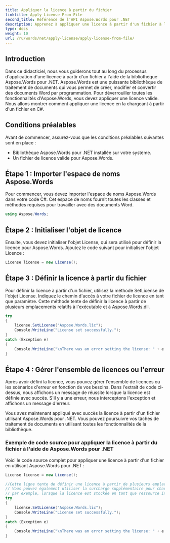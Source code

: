 ```yaml
---
title: Appliquer la licence à partir du fichier
linktitle: Apply License From File
second_title: Référence de l'API Aspose.Words pour .NET
description: Apprenez à appliquer une licence à partir d'un fichier à l'aide d'Aspose.Words pour .NET.
type: docs
weight: 10
url: /ru/words/net/apply-license/apply-license-from-file/
---
```


## Introduction
Dans ce didacticiel, nous vous guiderons tout au long du processus d'application d'une licence à partir d'un fichier à l'aide de la bibliothèque Aspose.Words pour .NET. Aspose.Words est une puissante bibliothèque de traitement de documents qui vous permet de créer, modifier et convertir des documents Word par programmation. Pour déverrouiller toutes les fonctionnalités d'Aspose.Words, vous devez appliquer une licence valide. Nous allons montrer comment appliquer une licence en la chargeant à partir d'un fichier en C#.

## Conditions préalables
Avant de commencer, assurez-vous que les conditions préalables suivantes sont en place :
- Bibliothèque Aspose.Words pour .NET installée sur votre système.
- Un fichier de licence valide pour Aspose.Words. 

## Étape 1 : Importer l'espace de noms Aspose.Words
Pour commencer, vous devez importer l'espace de noms Aspose.Words dans votre code C#. Cet espace de noms fournit toutes les classes et méthodes requises pour travailler avec des documents Word.

```csharp
using Aspose.Words;
```

## Étape 2 : Initialiser l'objet de licence
Ensuite, vous devez initialiser l'objet License, qui sera utilisé pour définir la licence pour Aspose.Words. Ajoutez le code suivant pour initialiser l'objet Licence :

```csharp
License license = new License();
```

## Étape 3 : Définir la licence à partir du fichier
Pour définir la licence à partir d'un fichier, utilisez la méthode SetLicense de l'objet License. Indiquez le chemin d'accès à votre fichier de licence en tant que paramètre. Cette méthode tente de définir la licence à partir de plusieurs emplacements relatifs à l'exécutable et à Aspose.Words.dll.

```csharp
try
{
    license.SetLicense("Aspose.Words.lic");
    Console.WriteLine("License set successfully.");
}
catch (Exception e)
{
    Console.WriteLine("\nThere was an error setting the license: " + e.Message);
}
```

## Étape 4 : Gérer l'ensemble de licences ou l'erreur
Après avoir défini la licence, vous pouvez gérer l'ensemble de licences ou les scénarios d'erreur en fonction de vos besoins. Dans l'extrait de code ci-dessus, nous affichons un message de réussite lorsque la licence est définie avec succès. S'il y a une erreur, nous interceptons l'exception et affichons un message d'erreur.

Vous avez maintenant appliqué avec succès la licence à partir d'un fichier utilisant Aspose.Words pour .NET. Vous pouvez poursuivre vos tâches de traitement de documents en utilisant toutes les fonctionnalités de la bibliothèque.

### Exemple de code source pour appliquer la licence à partir du fichier à l'aide de Aspose.Words pour .NET
Voici le code source complet pour appliquer une licence à partir d'un fichier en utilisant Aspose.Words pour .NET :

```csharp
License license = new License();

//Cette ligne tente de définir une licence à partir de plusieurs emplacements relatifs à l'exécutable et à Aspose.Words.dll.
// Vous pouvez également utiliser la surcharge supplémentaire pour charger une licence à partir d'un flux, c'est utile,
// par exemple, lorsque la licence est stockée en tant que ressource intégrée.
try
{
    license.SetLicense("Aspose.Words.lic");
    Console.WriteLine("License set successfully.");
}
catch (Exception e)
{
    Console.WriteLine("\nThere was an error setting the license: " + e.Message);
}
```


